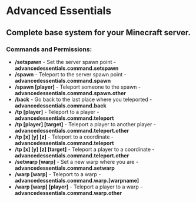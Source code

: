 # Advanced Essentials

<h2> Complete base system for your Minecraft server. </h2>

<h3> Commands and Permissions: </h3>

* <b>/setspawn</b> - Set the server spawn point - <b>advancedessentials.command.setspawn</b>
* <b>/spawn</b> - Teleport to the server spawn point - <b>advancedessentials.command.spawn</b>
* <b>/spawn [player]</b> - Teleport someone to the spawn - <b>advancedessentials.command.spawn.other</b>
* <b>/back</b> - Go back to the last place where you teleported - <b>advancedessentials.command.back</b>
* <b>/tp [player]</b> - Teleport to a player - <b>advancedessentials.command.teleport</b>
* <b>/tp [player] [target]</b> - Teleport a player to another player - <b>advancedessentials.command.teleport.other</b>
* <b>/tp [x] [y] [z]</b> - Teleport to a coordinate - <b>advancedessentials.command.teleport</b>
* <b>/tp [x] [y] [z] [target]</b> - Teleport a player to a coordinate - <b>advancedessentials.command.teleport.other</b>
* <b>/setwarp [warp]</b> - Set a new warp where you are - <b>advancedessentials.command.setwarp</b>
* <b>/warp [warp]</b> - Teleport to a warp - <b>advancedessentials.command.warp.[warpname]</b>
* <b>/warp [warp] [player]</b> - Teleport a player to a warp - <b>advancedessentials.command.warp.other</b>